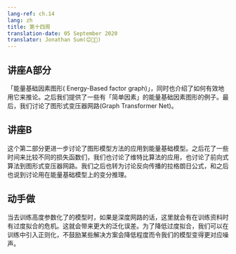 ```yaml
---
lang-ref: ch.14
lang: zh
title: 第十四周
translation-date: 05 September 2020
translator: Jonathan Sum(😊🍩📙)
---
```



## 讲座A部分

「能量基础因素图形( Energy-Based factor graph)」，同时也介绍了如何有效地用它来推论。之后我们提供了一些有「简单因素」的能量基础因素图形的例子。最后，我们讨论了图形式变压器网路(Graph Transformer Net)。


## 讲座B

这个第二部分更进一步讨论了图形模型方法的应用到能量基础模型。之后花了一些时间来比较不同的损失函数们，我们也讨论了维特比算法的应用，也讨论了前向式算法到图形式变压器网路。我们之后也转为讨论反向传播的拉格朗日公式，和之后也说到讨论用在能量基础模型上的变分推理。


## 动手做

当去训练高度参数化了的模型时，如果是深度网路的话，这里就会有在训练资料时有过度拟合的危机。这就会带来更大的泛化误差。为了降低过度拟合，我们可以在训练中引入正则化，不鼓励某些解决方案会降低程度而令我们的模型变得更对应噪声。
